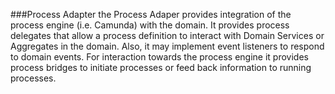 ###Process Adapter
the Process Adaper provides integration of the process engine (i.e. Camunda) with the domain. It provides process 
delegates that allow a process definition to interact with Domain Services or Aggregates in the domain. Also, it 
may implement event listeners to respond to domain events. For interaction towards the process engine it provides 
process bridges to initiate processes or feed back information to running processes.